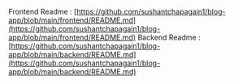 Frontend Readme : [https://github.com/sushantchapagain1/blog-app/blob/main/frontend/README.md](https://github.com/sushantchapagain1/blog-app/blob/main/frontend/README.md)
Backend Readme : [https://github.com/sushantchapagain1/blog-app/blob/main/backend/README.md](https://github.com/sushantchapagain1/blog-app/blob/main/backend/README.md)
